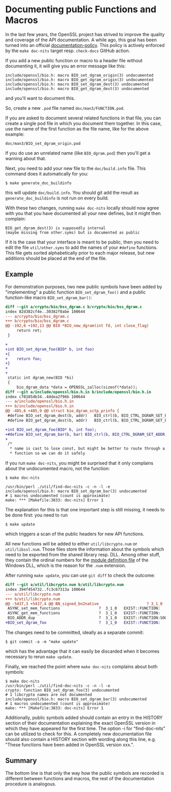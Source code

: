 Documenting public Functions and Macros
=======================================

In the last few years, the OpenSSL project has strived to improve the quality
and coverage of the API documentation. A while ago, this goal has been
turned into an official [documentation-policy]. This policy is actively
enforced by the `make doc-nits` target resp. `check-docs` GitHub action.

[documentation-policy]: https://www.openssl.org/policies/technical/documentation-policy.html

If you add a new public function or macro to a header file without documenting
it, it will give you an error message like this:

```text
include/openssl/bio.h: macro BIO_set_dgram_origin(3) undocumented
include/openssl/bio.h: macro BIO_get_dgram_origin(3) undocumented
include/openssl/bio.h: macro BIO_set_dgram_dest(3) undocumented
include/openssl/bio.h: macro BIO_get_dgram_dest(3) undocumented
```

and you'll want to document this.

So, create a new `.pod` file named `doc/man3/FUNCTION.pod`.

If you are asked to document several related functions in that file,
you can create a single pod file in which you document them together.
In this case, use the name of the first function as the file name,
like for the above example:

```text
doc/man3/BIO_set_dgram_origin.pod
```

If you do use an unrelated name (like `BIO_dgram.pod`) then you'll get
a warning about that.

Next, you need to add your new file to the `doc/build.info` file.
This command does it automatically for you:

```console
$ make generate_doc_buildinfo
```

this will update `doc/build.info`.
You should git add the result as `generate_doc_buildinfo` is not run on every build.

With these two changes, running `make doc-nits` locally should
now agree with you that you have documented all your new defines,
but it might then complain:

```text
BIO_get_dgram_dest(3) is supposedly internal
(maybe missing from other.syms) but is documented as public
```

If it is the case that your interface is meant to be public, then you need
to edit the file `util/other.syms` to add the names of your `#define`
functions.
This file gets sorted alphabetically prior to each major release,
but new additions should be placed at the end of the file.

Example
-------

For demonstration purposes, two new public symbols have been added
by "implementing" a public function `BIO_set_dgram_foo()`
and a public function-like macro `BIO_set_dgram_bar()`:

```diff
diff --git a/crypto/bio/bss_dgram.c b/crypto/bio/bss_dgram.c
index 82d382cf4e..30382f0abe 100644
--- a/crypto/bio/bss_dgram.c
+++ b/crypto/bio/bss_dgram.c
@@ -192,6 +192,13 @@ BIO *BIO_new_dgram(int fd, int close_flag)
     return ret;
 }

+
+int BIO_set_dgram_foo(BIO* b, int foo)
+{
+    return foo;
+}
+
+
 static int dgram_new(BIO *bi)
 {
     bio_dgram_data *data = OPENSSL_zalloc(sizeof(*data));
diff --git a/include/openssl/bio.h.in b/include/openssl/bio.h.in
index c70185db34..4ddea2f96b 100644
--- a/include/openssl/bio.h.in
+++ b/include/openssl/bio.h.in
@@ -485,6 +485,9 @@ struct bio_dgram_sctp_prinfo {
 #define BIO_set_dgram_dest(b, addr)   BIO_ctrl(b, BIO_CTRL_DGRAM_SET_PEER, 0, addr)
 #define BIO_get_dgram_dest(b, addr)   BIO_ctrl(b, BIO_CTRL_DGRAM_GET_PEER, 0, addr)

+int BIO_set_dgram_foo(BIO* b, int foo);
+#define BIO_set_dgram_bar(b, bar) BIO_ctrl(b, BIO_CTRL_DGRAM_SET_ADDR, 0, bar)
+
 /*
  * name is cast to lose const, but might be better to route through a
  * function so we can do it safely
```

If you run `make doc-nits`, you might be surprised that it only
complains about the undocumented macro, not the function:

```console
$ make doc-nits

/usr/bin/perl ./util/find-doc-nits -c -n -l -e
include/openssl/bio.h: macro BIO_set_dgram_bar(3) undocumented
# 1 macros undocumented (count is approximate)
make: *** [Makefile:3833: doc-nits] Error 1
```

The explanation for this is that one important step is still missing,
it needs to be done first: you need to run

```console
$ make update
```

which triggers a scan of the public headers for new API functions.

All new functions will be added to either `util/libcrypto.num`
or `util/libssl.num`.
Those files store the information about the symbols which need
to be exported from the shared library resp. DLL.
Among other stuff, they contain the ordinal numbers for the
[module definition file] of the Windows DLL, which is the
reason for the `.num` extension.

[module definition file]: https://docs.microsoft.com/en-us/cpp/build/exporting-from-a-dll-using-def-files

After running `make update`, you can use `git diff` to check the outcome:

```diff
diff --git a/util/libcrypto.num b/util/libcrypto.num
index 394f454732..fc3c67313a 100644
--- a/util/libcrypto.num
+++ b/util/libcrypto.num
@@ -5437,3 +5437,4 @@ BN_signed_bn2native                     ? 3_1_0   EXIST::FUNCTION:
 ASYNC_set_mem_functions                 ?  3_1_0   EXIST::FUNCTION:
 ASYNC_get_mem_functions                 ?  3_1_0   EXIST::FUNCTION:
 BIO_ADDR_dup                            ?  3_1_0   EXIST::FUNCTION:SOCK
+BIO_set_dgram_foo                       ?  3_1_0   EXIST::FUNCTION:
```

The changes need to be committed, ideally as a separate commit:

```console
$ git commit -a -m "make update"
```

which has the advantage that it can easily be discarded when it
becomes necessary to rerun `make update`.

Finally, we reached the point where `make doc-nits` complains about
both symbols:

```console
$ make doc-nits
/usr/bin/perl ./util/find-doc-nits -c -n -l -e
crypto: function BIO_set_dgram_foo(3) undocumented
# 1 libcrypto names are not documented
include/openssl/bio.h: macro BIO_set_dgram_bar(3) undocumented
# 1 macros undocumented (count is approximate)
make: *** [Makefile:3833: doc-nits] Error 1
```

Additionally, public symbols added should contain an entry in the HISTORY
section of their documentation explaining the exact OpenSSL version in which
they have appeared for the first time. The option -i for "find-doc-nits"
can be utilized to check for this. A completely new documentation file
should also contain a HISTORY section with wording along this line, e.g.
"These functions have been added in OpenSSL version xxx.".

Summary
-------

The bottom line is that only the way how the public symbols
are recorded is different between functions and macros,
the rest of the documentation procedure is analogous.
